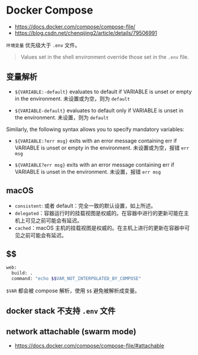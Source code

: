 # Docker Compose

* https://docs.docker.com/compose/compose-file/
* https://blog.csdn.net/chenqijing2/article/details/79506991

`环境变量` 优先级大于 `.env` 文件。

> Values set in the shell environment override those set in the `.env` file.

## 变量解析

* `${VARIABLE:-default}` evaluates to default if VARIABLE is unset or empty in the environment. 未设置或为空，则为 `default`

* `${VARIABLE-default}` evaluates to default only if VARIABLE is unset in the environment. 未设置，则为 `default`

Similarly, the following syntax allows you to specify mandatory variables:

* `${VARIABLE:?err msg}` exits with an error message containing err if VARIABLE is unset or empty in the environment. 未设置或为空，报错 `err msg`

* `${VARIABLE?err msg}` exits with an error message containing err if VARIABLE is unset in the environment. 未设置，报错 `err msg`

## macOS

* `consistent`: 或者 default：完全一致的默认设置，如上所述。
* `delegated`：容器运行时的挂载视图是权威的。在容器中进行的更新可能在主机上可见之前可能会有延迟。
* `cached`：macOS 主机的挂载视图是权威的。在主机上进行的更新在容器中可见之前可能会有延迟。

## $$

```bash
web:
  build: .
  command: "echo $$VAR_NOT_INTERPOLATED_BY_COMPOSE"
```

`$VAR` 都会被 compose 解析，使用 `$$` 避免被解析成变量。

## docker stack 不支持 `.env` 文件

## network attachable (swarm mode)

* https://docs.docker.com/compose/compose-file/#attachable
